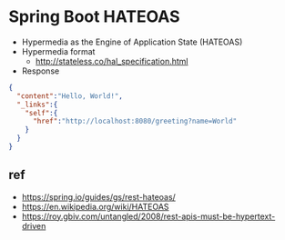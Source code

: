 # Spring Boot HATEOAS
- Hypermedia as the Engine of Application State (HATEOAS)
- Hypermedia format
  * http://stateless.co/hal_specification.html
- Response

```json
{
  "content":"Hello, World!",
  "_links":{
    "self":{
      "href":"http://localhost:8080/greeting?name=World"
    }
  }
}
```

## ref
- https://spring.io/guides/gs/rest-hateoas/
- https://en.wikipedia.org/wiki/HATEOAS
- https://roy.gbiv.com/untangled/2008/rest-apis-must-be-hypertext-driven
